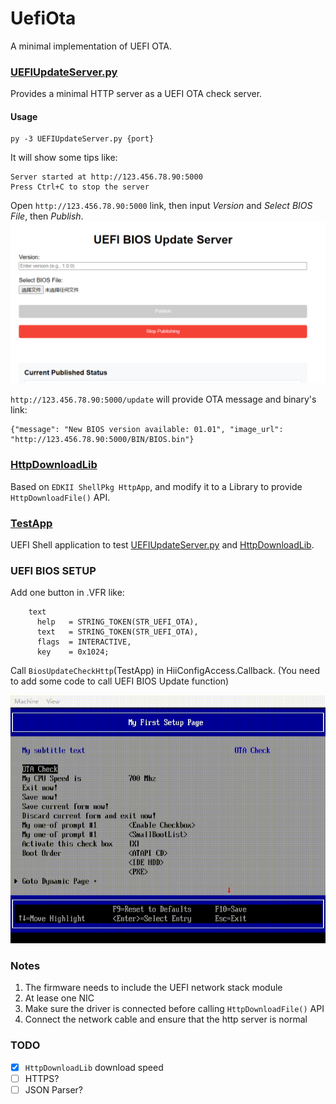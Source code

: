 # UefiOta
A minimal implementation of UEFI OTA.

### [UEFIUpdateServer.py](./ServerScript/UEFIUpdateServer.py)
Provides a minimal HTTP server as a UEFI OTA check server.
#### Usage
```
py -3 UEFIUpdateServer.py {port}
```

It will show some tips like:
```
Server started at http://123.456.78.90:5000
Press Ctrl+C to stop the server
```

Open `http://123.456.78.90:5000` link, then input *Version* and *Select BIOS File*, then *Publish*.
![Server Image](./ServerScript/Server.png)

`http://123.456.78.90:5000/update` will provide OTA message and binary's link:
```
{"message": "New BIOS version available: 01.01", "image_url": "http://123.456.78.90:5000/BIN/BIOS.bin"}
```

### [HttpDownloadLib](./Library/HttpDownloadLib/HttpDownloadLib.inf)
Based on `EDKII ShellPkg HttpApp`, and modify it to a Library to provide `HttpDownloadFile()` API.

### [TestApp](./Application/TestApp/)
UEFI Shell application to test [UEFIUpdateServer.py](./ServerScript/UEFIUpdateServer.py) and [HttpDownloadLib](./Library/HttpDownloadLib/HttpDownloadLib.inf).

### UEFI BIOS SETUP
Add one button in .VFR like:
```
    text
      help   = STRING_TOKEN(STR_UEFI_OTA),
      text   = STRING_TOKEN(STR_UEFI_OTA),
      flags  = INTERACTIVE,
      key    = 0x1024;
```

Call `BiosUpdateCheckHttp`(TestApp) in HiiConfigAccess.Callback. (You need to add some code to call UEFI BIOS Update function)

![qemu](./Vfr/qemu.gif)

### Notes
1. The firmware needs to include the UEFI network stack module
2. At lease one NIC 
3. Make sure the driver is connected before calling `HttpDownloadFile()` API
4. Connect the network cable and ensure that the http server is normal

### TODO
- [x] `HttpDownloadLib` download speed
- [ ] HTTPS?
- [ ] JSON Parser?
